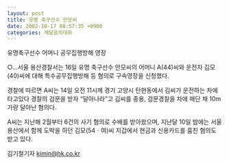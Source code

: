 ```yaml
---
layout: post
title: 유명 축구선수 안모씨
date: 2002-10-17 08:57:35 +0900
categories: 깨달음의대화
---
```

유명축구선수 어머니 공무집행방해 영장
  

  
○…서울 용산경찰서는 16일 유명 축구선수 안모씨의 어머니 A(44)씨와 운전자 김모(40)씨에 대해 특수공무집행방해 등 혐의로 구속영장을 신청했다.
  
경찰에 따르면 A씨는 14일 오전 11시께 경기 고양시 탄현동에서 김씨가 운전하는 차에 타고있다 경찰의 검문을 받자 “달아나라”고 김씨를 종용, 검문경찰을 차에 매단 채 10m 가량 달아난 혐의다.
  

  
A씨는 지난해 2월부터 6건의 사기 혐의로 수배를 받아왔으며, 지난달 10일 밤에는 서울 용산에서 함께 도박을 하던 김모(54ㆍ여)씨 지갑에서 현금과 신용카드를 훔친 혐의도 받고 있다.
  

  
김기철기자 kimin@hk.co.kr